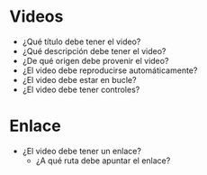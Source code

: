 # Videos

- ¿Qué título debe tener el video?
- ¿Qué descripción debe tener el video?
- ¿De qué origen debe provenir el video?
- ¿El video debe reproducirse automáticamente?
- ¿El video debe estar en bucle?
- ¿El video debe tener controles?

# Enlace

- ¿El video debe tener un enlace?
    - ¿A qué ruta debe apuntar el enlace?